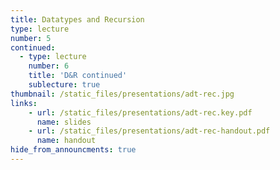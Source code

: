 ```yaml
---
title: Datatypes and Recursion
type: lecture
number: 5
continued:
  - type: lecture
    number: 6
    title: 'D&R continued'
    sublecture: true
thumbnail: /static_files/presentations/adt-rec.jpg
links:
    - url: /static_files/presentations/adt-rec.key.pdf
      name: slides
    - url: /static_files/presentations/adt-rec-handout.pdf
      name: handout
hide_from_announcments: true
---
```

